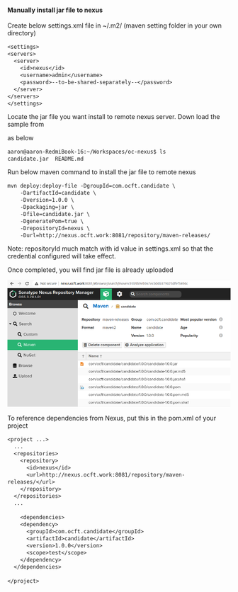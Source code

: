 #### Manually install jar file to nexus



Create below settings.xml file in ~/.m2/  (maven setting folder in your own directory)

```
<settings>
<servers>
  <server>
    <id>nexus</id>
    <username>admin</username>
    <password>--to-be-shared-separately--</password>
  </server>
</servers>
</settings>

```



Locate the jar file you want install to remote nexus server. Down load the sample from 

[here]: candidate.jar

as below

```
aaron@aaron-RedmiBook-16:~/Workspaces/oc-nexus$ ls
candidate.jar  README.md

```

Run below maven command to install the jar file to remote nexus

```
mvn deploy:deploy-file -DgroupId=com.ocft.candidate \
    -DartifactId=candidate \
    -Dversion=1.0.0 \
    -Dpackaging=jar \
    -Dfile=candidate.jar \
    -DgeneratePom=true \
    -DrepositoryId=nexus \
    -Durl=http://nexus.ocft.work:8081/repository/maven-releases/
```

Note: repositoryId much match with id value in settings.xml so that the credential configured will take effect.

Once completed, you will find jar file is already uploaded

![candidate-jar-1.0.0](candidate-jar-1.0.0.png)



To reference dependencies from Nexus, put this in the pom.xml of your project

```
<project ...>
  ...
  <repositories>
    <repository>
      <id>nexus</id>
      <url>http://nexus.ocft.work:8081/repository/maven-releases/</url>
    </repository>
  </repositories>
  ...

    <dependencies>
    <dependency>
      <groupId>com.ocft.candidate</groupId>
      <artifactId>candidate</artifactId>
      <version>1.0.0</version>
      <scope>test</scope>
    </dependency>
  </dependencies>

</project>
```

